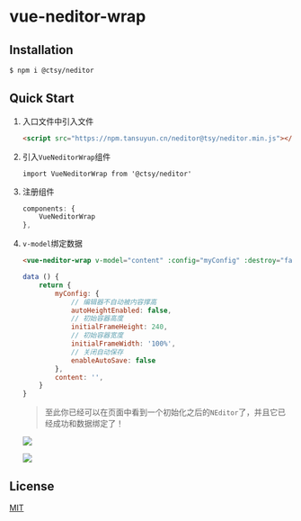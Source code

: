 # vue-neditor-wrap

## Installation
```bash
$ npm i @ctsy/neditor
```

## Quick Start

1. 入口文件中引入文件

    ```html
    <script src="https://npm.tansuyun.cn/neditor@tsy/neditor.min.js"></script>
    ```

2. 引入`VueNeditorWrap`组件

    `import VueNeditorWrap from '@ctsy/neditor'`

3. 注册组件
    ```js
    components: {
        VueNeditorWrap
    },
    ```
4. `v-model`绑定数据
    ```html
    <vue-neditor-wrap v-model="content" :config="myConfig" :destroy="false" @ready="ready"></vue-neditor-wrap>
    ```
    ```js
    data () {
        return {
            myConfig: {
                // 编辑器不自动被内容撑高
                autoHeightEnabled: false,
                // 初始容器高度
                initialFrameHeight: 240,
                // 初始容器宽度
                initialFrameWidth: '100%',
                // 关闭自动保存
                enableAutoSave: false
            },
            content: '',
        }
    }
    ```
    > 至此你已经可以在页面中看到一个初始化之后的`NEditor`了，并且它已经成功和数据绑定了！

    ![](https://raw.githubusercontent.com/c-tsy/imgs/master/%E5%BE%AE%E4%BF%A1%E6%88%AA%E5%9B%BE_20181124115713.png)

    ![](https://raw.githubusercontent.com/c-tsy/imgs/master/%E5%BE%AE%E4%BF%A1%E6%88%AA%E5%9B%BE_20181124114504.png)

## License

[MIT](http://opensource.org/licenses/MIT)

